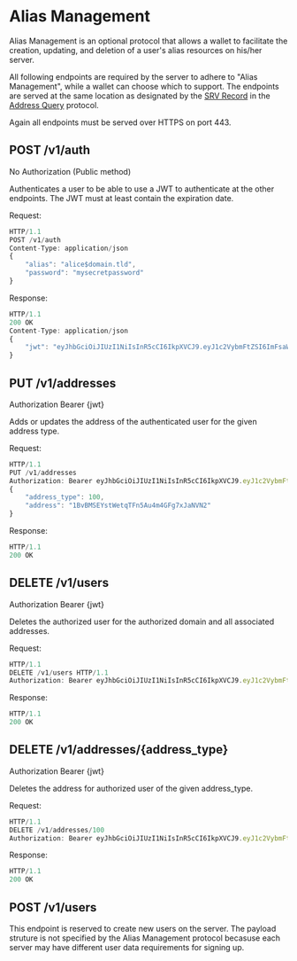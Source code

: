 # Alias Management

Alias Management is an optional protocol that allows a wallet to facilitate the creation, updating, and deletion of a user's alias resources on his/her server.

All following endpoints are required by the server to adhere to "Alias Management", while a wallet can choose which to support. The endpoints are served at the same location as designated by the [SRV Record](/SubProtocols/AddressQuery.md#1-a-srv-record-on-the-aliass-domain) in the [Address Query](/SubProtocols/AddressQuery.md) protocol.

Again all endpoints must be served over HTTPS on port 443.

## POST /v1/auth

No Authorization (Public method)

Authenticates a user to be able to use a JWT to authenticate at the other endpoints. The JWT must at least contain the expiration date.

Request:

```javascript
HTTP/1.1
POST /v1/auth
Content-Type: application/json
{
    "alias": "alice$domain.tld",
    "password": "mysecretpassword"
}
```

Response:

```javascript
HTTP/1.1
200 OK
Content-Type: application/json
{
    "jwt": "eyJhbGciOiJIUzI1NiIsInR5cCI6IkpXVCJ9.eyJ1c2VybmFtZSI6ImFsaWNlIiwiZG9tYWluIjoiZG9tYWluLnRsZCIsImlhdCI6MTUxNjIzOTAyMn0.Kxy-elSGuiSzBv2s6JlqbFU3kxgOD-sg1fm7AgrRFDE"
}
```

## PUT /v1/addresses

Authorization Bearer {jwt}

Adds or updates the address of the authenticated user for the given address type.

Request:

```javascript
HTTP/1.1
PUT /v1/addresses
Authorization: Bearer eyJhbGciOiJIUzI1NiIsInR5cCI6IkpXVCJ9.eyJ1c2VybmFtZSI6ImFsaWNlIiwiZG9tYWluIjoiZG9tYWluLnRsZCIsImlhdCI6MTUxNjIzOTAyMn0.Kxy-elSGuiSzBv2s6JlqbFU3kxgOD-sg1fm7AgrRFDE
{
    "address_type": 100,
    "address": "1BvBMSEYstWetqTFn5Au4m4GFg7xJaNVN2"
}
```

Response:

```javascript
HTTP/1.1
200 OK
```

## DELETE /v1/users

Authorization Bearer {jwt}

Deletes the authorized user for the authorized domain and all associated addresses.

Request:

```javascript
HTTP/1.1
DELETE /v1/users HTTP/1.1
Authorization: Bearer eyJhbGciOiJIUzI1NiIsInR5cCI6IkpXVCJ9.eyJ1c2VybmFtZSI6ImFsaWNlIiwiZG9tYWluIjoiZG9tYWluLnRsZCIsImlhdCI6MTUxNjIzOTAyMn0.Kxy-elSGuiSzBv2s6JlqbFU3kxgOD-sg1fm7AgrRFDE
```

Response:

```javascript
HTTP/1.1
200 OK
```

## DELETE /v1/addresses/{address_type}

Authorization Bearer {jwt}

Deletes the address for authorized user of the given address_type.

Request:

```javascript
HTTP/1.1
DELETE /v1/addresses/100
Authorization: Bearer eyJhbGciOiJIUzI1NiIsInR5cCI6IkpXVCJ9.eyJ1c2VybmFtZSI6ImFsaWNlIiwiZG9tYWluIjoiZG9tYWluLnRsZCIsImlhdCI6MTUxNjIzOTAyMn0.Kxy-elSGuiSzBv2s6JlqbFU3kxgOD-sg1fm7AgrRFDE
```

Response:

```javascript
HTTP/1.1
200 OK
```

## POST /v1/users

This endpoint is reserved to create new users on the server. The payload struture is not specified by the Alias Management protocol becasuse each server may have different user data requirements for signing up.
